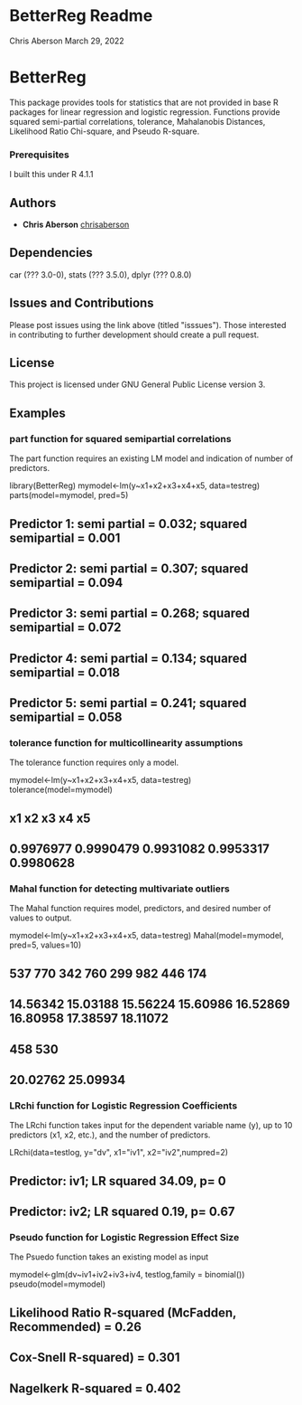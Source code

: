 # BetterReg Readme

Chris Aberson March 29, 2022

# BetterReg

This package provides tools for statistics that are not provided in base
R packages for linear regression and logistic regression. Functions
provide squared semi-partial correlations, tolerance, Mahalanobis
Distances, Likelihood Ratio Chi-square, and Pseudo R-square. 

### Prerequisites

I built this under R 4.1.1

## Authors

-   **Chris Aberson** [chrisaberson](https://github.com/chrisaberson)

## Dependencies

car (??? 3.0-0), stats (??? 3.5.0), dplyr (??? 0.8.0)

## Issues and Contributions

Please post issues using the link above (titled "isssues"). Those interested in contributing to further development should create a pull request. 

## License

This project is licensed under GNU General Public License version 3.

## Examples

### part function for squared semipartial correlations

The part function requires an existing LM model and indication of number of predictors.

library(BetterReg)
mymodel<-lm(y~x1+x2+x3+x4+x5, data=testreg)
parts(model=mymodel, pred=5)

## Predictor 1: semi partial = 0.032; squared semipartial = 0.001
## Predictor 2: semi partial = 0.307; squared semipartial = 0.094
## Predictor 3: semi partial = 0.268; squared semipartial = 0.072
## Predictor 4: semi partial = 0.134; squared semipartial = 0.018
## Predictor 5: semi partial = 0.241; squared semipartial = 0.058

### tolerance function for multicollinearity assumptions

The tolerance function requires only a model.

mymodel<-lm(y~x1+x2+x3+x4+x5, data=testreg)
tolerance(model=mymodel)

##        x1        x2        x3        x4        x5 
## 0.9976977 0.9990479 0.9931082 0.9953317 0.9980628


### Mahal function for detecting multivariate outliers

The Mahal function requires model, predictors, and desired number of values to output.

mymodel<-lm(y~x1+x2+x3+x4+x5, data=testreg)
Mahal(model=mymodel, pred=5, values=10)

##      537      770      342      760      299      982      446      174 
## 14.56342 15.03188 15.56224 15.60986 16.52869 16.80958 17.38597 18.11072 
##      458      530 
## 20.02762 25.09934


### LRchi function for Logistic Regression Coefficients

The LRchi function takes input for the dependent variable name (y), up to 10 predictors (x1, x2, etc.), and the number of predictors.

LRchi(data=testlog, y="dv", x1="iv1", x2="iv2",numpred=2)

## Predictor: iv1; LR squared 34.09, p= 0
## Predictor: iv2; LR squared 0.19, p= 0.67

### Pseudo function for Logistic Regression Effect Size
The Psuedo function takes an existing model as input

mymodel<-glm(dv~iv1+iv2+iv3+iv4, testlog,family = binomial())
pseudo(model=mymodel)

## Likelihood Ratio R-squared (McFadden, Recommended) = 0.26
## Cox-Snell R-squared) = 0.301
## Nagelkerk R-squared  = 0.402
